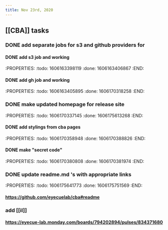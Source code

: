 ```yaml
---
title: Nov 23rd, 2020
---
```


## [[CBA]] tasks
### DONE add separate jobs for s3 and github providers for
#### DONE add s3 job and working
:PROPERTIES:
:todo: 1606163398119
:done: 1606163406867
:END:
#### DONE add gh job and working
:PROPERTIES:
:todo: 1606163405895
:done: 1606170318258
:END:
### DONE make updated homepage for  release site
:PROPERTIES:
:todo: 1606170337145
:done: 1606175613268
:END:
#### DONE add stylings from cba pages
:PROPERTIES:
:todo: 1606170358948
:done: 1606170388826
:END:
#### DONE make "secret code"
:PROPERTIES:
:todo: 1606170380808
:done: 1606170381974
:END:
### DONE update readme.md 's with appropriate links
:PROPERTIES:
:todo: 1606175641773
:done: 1606175751569
:END:
#### https://github.com/eyecuelab/cba#readme
### add [[il]]
#### https://eyecue-lab.monday.com/boards/794202894/pulses/834371680
